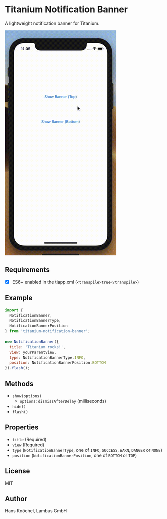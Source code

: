 # Titanium Notification Banner

A lightweight notification banner for Titanium.

<img src="example.gif" alt="Example Video" />

## Requirements

- [x] ES6+ enabled in the tiapp.xml (`<transpile>true</transpile>`)

## Example

```js
import { 
  NotificationBanner, 
  NotificationBannerType, 
  NotificationBannerPosition 
} from 'titanium-notification-banner';

new NotificationBanner({
  title: 'Titanium rocks!',
  view: yourParentView,
  type: NotificationBannerType.INFO,
  position: NotificationBannerPosition.BOTTOM
}).flash();
```

## Methods

- `show(options)`
  - `options`: `dismissAfterDelay` (milliseconds)
- `hide()`
- `flash()`

## Properties

- `title` (Required)
- `view` (Required)
- `type` (`NotificationBannerType`, one of `INFO`, `SUCCESS`, `WARN`, `DANGER` or `NONE`)
- `position` (`NotificationBannerPosition`, one of `BOTTOM` or `TOP`)

## License 

MIT

## Author

Hans Knöchel, Lambus GmbH
